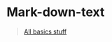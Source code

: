 # Mark-down-text

>[All basics stuff](https://github.com/shreyash00007/Mark-down-text-/blob/main/Readme.md)
